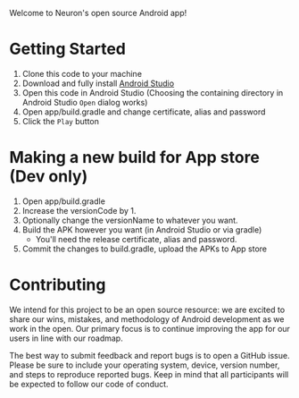
Welcome to Neuron's open source Android app!

Getting Started
===============

1. Clone this code to your machine
2. Download and fully install [Android Studio](https://developer.android.com/studio/index.html)
3. Open this code in Android Studio (Choosing the containing directory in Android Studio `Open` dialog works)
4. Open app/build.gradle and change certificate, alias and password
5. Click the `Play` button

Making a new build for App store (Dev only)
============================================

1. Open app/build.gradle
2. Increase the versionCode by 1.
3. Optionally change the versionName to whatever you want.
4. Build the APK however you want (in Android Studio or via gradle)
    - You'll need the release certificate, alias and password.
5. Commit the changes to build.gradle, upload the APKs to App store

Contributing
============================================

We intend for this project to be an open source resource: we are excited to
share our wins, mistakes, and methodology of Android development as we work
in the open. Our primary focus is to continue improving the app for our users in
line with our roadmap.

The best way to submit feedback and report bugs is to open a GitHub issue.
Please be sure to include your operating system, device, version number, and
steps to reproduce reported bugs. Keep in mind that all participants will be
expected to follow our code of conduct.